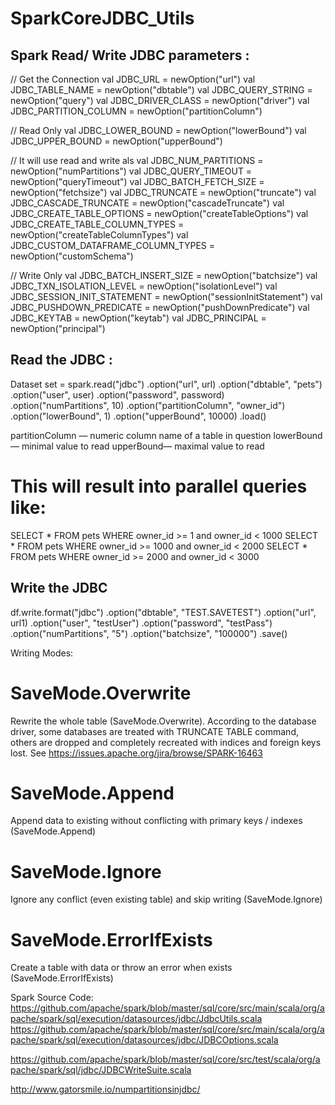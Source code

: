 # SparkCoreJDBC_Utils

## Spark Read/ Write JDBC parameters :

// Get the Connection
val JDBC_URL = newOption("url")
val JDBC_TABLE_NAME = newOption("dbtable")
val JDBC_QUERY_STRING = newOption("query")
val JDBC_DRIVER_CLASS = newOption("driver")
val JDBC_PARTITION_COLUMN = newOption("partitionColumn")

// Read Only 
val JDBC_LOWER_BOUND = newOption("lowerBound")
val JDBC_UPPER_BOUND = newOption("upperBound")

// It will use read and write als 
val JDBC_NUM_PARTITIONS = newOption("numPartitions")
val JDBC_QUERY_TIMEOUT = newOption("queryTimeout")
val JDBC_BATCH_FETCH_SIZE = newOption("fetchsize")
val JDBC_TRUNCATE = newOption("truncate")
val JDBC_CASCADE_TRUNCATE = newOption("cascadeTruncate")
val JDBC_CREATE_TABLE_OPTIONS = newOption("createTableOptions")
val JDBC_CREATE_TABLE_COLUMN_TYPES = newOption("createTableColumnTypes")
val JDBC_CUSTOM_DATAFRAME_COLUMN_TYPES = newOption("customSchema")

// Write Only 
val JDBC_BATCH_INSERT_SIZE = newOption("batchsize")
val JDBC_TXN_ISOLATION_LEVEL = newOption("isolationLevel")
val JDBC_SESSION_INIT_STATEMENT = newOption("sessionInitStatement")
val JDBC_PUSHDOWN_PREDICATE = newOption("pushDownPredicate")
val JDBC_KEYTAB = newOption("keytab")
val JDBC_PRINCIPAL = newOption("principal")



## Read the JDBC :
Dataset<Row> set = spark.read("jdbc")
  .option("url", url)
  .option("dbtable", "pets")
  .option("user", user)
  .option("password", password)
  .option("numPartitions", 10)
  .option("partitionColumn", "owner_id")
  .option("lowerBound", 1)
  .option("upperBound", 10000)
  .load()

partitionColumn — numeric column name of a table in question
lowerBound — minimal value to read
upperBound— maximal value to read	
# This will result into parallel queries like:
SELECT * FROM pets WHERE owner_id >= 1 and owner_id < 1000
SELECT * FROM pets WHERE owner_id >= 1000 and owner_id < 2000
SELECT * FROM pets WHERE owner_id >= 2000 and owner_id < 3000



## Write the JDBC 
df.write.format("jdbc")
  .option("dbtable", "TEST.SAVETEST")
  .option("url", url1)
  .option("user", "testUser")
  .option("password", "testPass")
  .option("numPartitions", "5")
  .option("batchsize", "100000")
  .save()

Writing Modes:
# SaveMode.Overwrite
Rewrite the whole table (SaveMode.Overwrite). According to the database driver, some databases are treated with TRUNCATE TABLE command, others are dropped and completely recreated with indices and foreign keys lost. See https://issues.apache.org/jira/browse/SPARK-16463

# SaveMode.Append 
Append data to existing without conflicting with primary keys / indexes (SaveMode.Append)
# SaveMode.Ignore
Ignore any conflict (even existing table) and skip writing (SaveMode.Ignore)
# SaveMode.ErrorIfExists
Create a table with data or throw an error when exists (SaveMode.ErrorIfExists)


Spark Source Code:
https://github.com/apache/spark/blob/master/sql/core/src/main/scala/org/apache/spark/sql/execution/datasources/jdbc/JdbcUtils.scala
https://github.com/apache/spark/blob/master/sql/core/src/main/scala/org/apache/spark/sql/execution/datasources/jdbc/JDBCOptions.scala

https://github.com/apache/spark/blob/master/sql/core/src/test/scala/org/apache/spark/sql/jdbc/JDBCWriteSuite.scala

http://www.gatorsmile.io/numpartitionsinjdbc/



 
